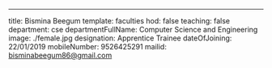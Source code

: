 ---
title: Bismina Beegum
template: faculties
hod: false
teaching: false
department: cse
departmentFullName: Computer Science and Engineering
image: ./female.jpg
designation: Apprentice Trainee
dateOfJoining: 22/01/2019
mobileNumber: 9526425291
mailid: bisminabeegum86@gmail.com
